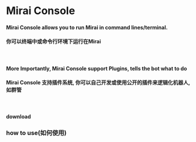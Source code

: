 # Mirai Console
#### Mirai Console allows you to run Mirai in command lines/terminal.
#### 你可以终端中或命令行环境下运行在Mirai
<br>

#### More Importantly, Mirai Console support <b>Plugins</b>, tells the bot what to do
#### Mirai Console 支持插件系统, 你可以自己开发或使用公开的插件来逻辑化机器人, 如群管
<br>

#### download


### how to use(如何使用)
